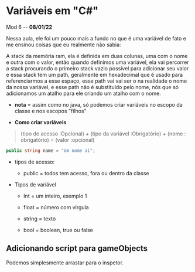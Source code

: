 # Variáveis em "C#"

Mod 6 -- **08/01/22**

Nessa aula, ele foi um pouco mais a fundo no que é uma variável de fato e me ensinou coisas que eu realmente não sabia:

A stack da memória ram, ela é definida em duas colunas, uma com o nome e outra com o valor, então quando definimos uma variável, ela vai percorrer a stack procurando o primeiro stack vazio possível para adicionar seu valor e essa stack tem um path, geralmente em hexadecimal que é usado para referenciarmos a esse espaço, esse path vai vai ser o na realidade o nome da nossa variável, e esse path não é substituído pelo nome, nós que só adicionamos um atalho para ele criando um atalho com o nome.

* **nota** = assim como no java, só podemos criar variáveis no escopo da classe e nos escopos "filhos"

* **Como criar variáveis**

>(tipo de acesso :Opcional) + (tipo da variável :Obrigatório) + (nome : obrigatório) = (valor :opcional)

~~~C#
public string name = "Um nome ai"; 
~~~

* tipos de acesso:

  * public = todos tem acesso, fora ou dentro da classe

* Tipos de variável

  * Int = um inteiro, exemplo 1
  
  * float = número com virgula

  * string = texto

  * bool = boolean, true ou false

## Adicionando script para gameObjects

Podemos simplesmente arrastar para o inspetor.
